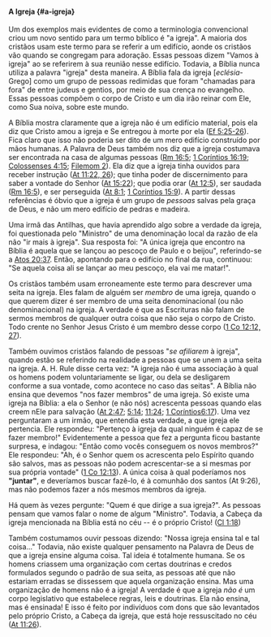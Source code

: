 #### A Igreja {#a-igreja}

Um dos exemplos mais evidentes de como a terminologia convencional criou um novo sentido para um termo bíblico é &quot;a igreja&quot;. A maioria dos cristãos usam este termo para se referir a um edifício, aonde os cristãos vão quando se congregam para adoração. Essas pessoas dizem &quot;Vamos à igreja&quot; ao se referirem à sua reunião nesse edifício. Todavia, a Bíblia nunca utiliza a palavra &quot;igreja&quot; desta maneira. A Bíblia fala da igreja [_eclésia_- Grego] como um grupo de pessoas redimidas que foram &quot;chamadas para fora&quot; de entre judeus e gentios, por meio de sua crença no evangelho. Essas pessoas compõem o corpo de Cristo e um dia irão reinar com Ele, como Sua noiva, sobre este mundo.

A Bíblia mostra claramente que a igreja não é um edifício material, pois ela diz que Cristo amou a igreja e Se entregou à morte por ela ([Ef 5:25-26](http://bibliaonline.com.br/acf/ef/5/25-26)). Fica claro que isso não poderia ser dito de um mero edifício construído por mãos humanas. A Palavra de Deus também nos diz que a igreja costumava ser encontrada na casa de algumas pessoas ([Rm 16:5](http://bibliaonline.com.br/acf/rm/16/5); [1 Coríntios 16:19](http://bibliaonline.com.br/acf/1co/16/19); [Colossenses 4:15](http://bibliaonline.com.br/acf/cl/4/15); [Filemom 2](http://bibliaonline.com.br/acf/fm/1/2)). Ela diz que a igreja tinha ouvidos para receber instrução ([At 11:22, 26](http://bibliaonline.com.br/acf/atos/11/22,26)); que tinha poder de discernimento para saber a vontade do Senhor ([At 15:22](http://bibliaonline.com.br/acf/atos/15/22)); que podia orar ([At 12:5](http://bibliaonline.com.br/acf/atos/12/5)), ser saudada ([Rm 16:5](http://bibliaonline.com.br/acf/rm/16/5)), e ser perseguida ([At 8:1](http://bibliaonline.com.br/acf/atos/8/1); [1 Coríntios 15:9](http://bibliaonline.com.br/acf/1co/15/9)). A partir dessas referências é óbvio que a igreja é um grupo de _pessoas_ salvas pela graça de Deus, e não um mero edifício de pedras e madeira.

Uma irmã das Antilhas, que havia aprendido algo sobre a verdade da igreja, foi questionada pelo &quot;Ministro&quot; de uma denominação local da razão de ela não &quot;ir mais à igreja&quot;. Sua resposta foi: &quot;A única igreja que encontro na Bíblia é aquela que se lançou ao pescoço de Paulo e o beijou&quot;, referindo-se a [Atos 20:37](http://bibliaonline.com.br/acf/atos/20/37). Então, apontando para o edifício no final da rua, continuou: &quot;Se aquela coisa ali se lançar ao meu pescoço, ela vai me matar!&quot;.

Os cristãos também usam erroneamente este termo para descrever uma seita na igreja. Eles falam de alguém ser _membro_ de uma igreja, quando o que querem dizer é ser membro de uma seita denominacional (ou não denominacional) na igreja. A verdade é que as Escrituras não falam de sermos membros de qualquer outra coisa que não seja o corpo de Cristo. Todo crente no Senhor Jesus Cristo é um membro desse corpo ([1 Co 12:12, 27](http://bibliaonline.com.br/acf/1co/12/12,27)).

Também ouvimos cristãos falando de pessoas &quot;_se afiliarem_ à igreja&quot;, quando estão se referindo na realidade a pessoas que se unem a uma seita na igreja. A. H. Rule disse certa vez: &quot;A igreja não é uma associação à qual os homens podem voluntariamente se ligar, ou dela se desligarem conforme a sua vontade, como acontece no caso das seitas&quot;. A Bíblia não ensina que devemos &quot;nos fazer membros&quot; de uma igreja. Só existe uma igreja na Bíblia: a ela o Senhor (e não nós) acrescenta pessoas quando elas creem nEle para salvação ([At 2:47](http://bibliaonline.com.br/acf/atos/2/47); [5:14](http://bibliaonline.com.br/acf/atos/5/14); [11:24](http://bibliaonline.com.br/acf/atos/11/24); [1 Coríntios6:17](http://bibliaonline.com.br/acf/1co/6/17)). Uma vez perguntaram a um irmão, que entendia esta verdade, a que igreja ele pertencia. Ele respondeu: &quot;Pertenço à igreja da qual ninguém é capaz de se fazer membro!&quot; Evidentemente a pessoa que fez a pergunta ficou bastante surpresa, e indagou: &quot;Então como vocês conseguem os novos membros?&quot; Ele respondeu: &quot;Ah, é o Senhor quem os acrescenta pelo Espírito quando são salvos, mas as pessoas não podem acrescentar-se a si mesmas por sua própria vontade&quot; ([1 Co 12:13](http://bibliaonline.com.br/acf/1co/12/13)). A única coisa à qual poderíamos nos **&quot;juntar&quot;**, e deveríamos buscar fazê-lo, é à comunhão dos santos (At 9:26), mas não podemos fazer a nós mesmos membros da igreja.

Há quem às vezes pergunte: &quot;Quem é que dirige a sua igreja?&quot;. As pessoas pensam que vamos falar o nome de algum &quot;Ministro&quot;. Todavia, a Cabeça da igreja mencionada na Bíblia está no céu -- é o próprio Cristo! ([Cl 1:18](http://bibliaonline.com.br/acf/cl/1/18))

Também costumamos ouvir pessoas dizendo: &quot;Nossa igreja ensina tal e tal coisa...&quot; Todavia, não existe qualquer pensamento na Palavra de Deus de que a igreja ensine alguma coisa. Tal ideia é totalmente humana. Se os homens criassem uma organização com certas doutrinas e credos formulados segundo o padrão de sua seita, as pessoas até que não estariam erradas se dissessem que aquela organização ensina. Mas uma organização de homens não é a igreja! A verdade é que a igreja _não é_ um corpo legislativo que estabelece regras, leis e doutrinas. Ela não ensina, mas é ensinada! E isso é feito por indivíduos com dons que são levantados pelo próprio Cristo, a Cabeça da igreja, que está hoje ressuscitado no céu ([At 11:26](http://bibliaonline.com.br/acf/atos/11/26)).